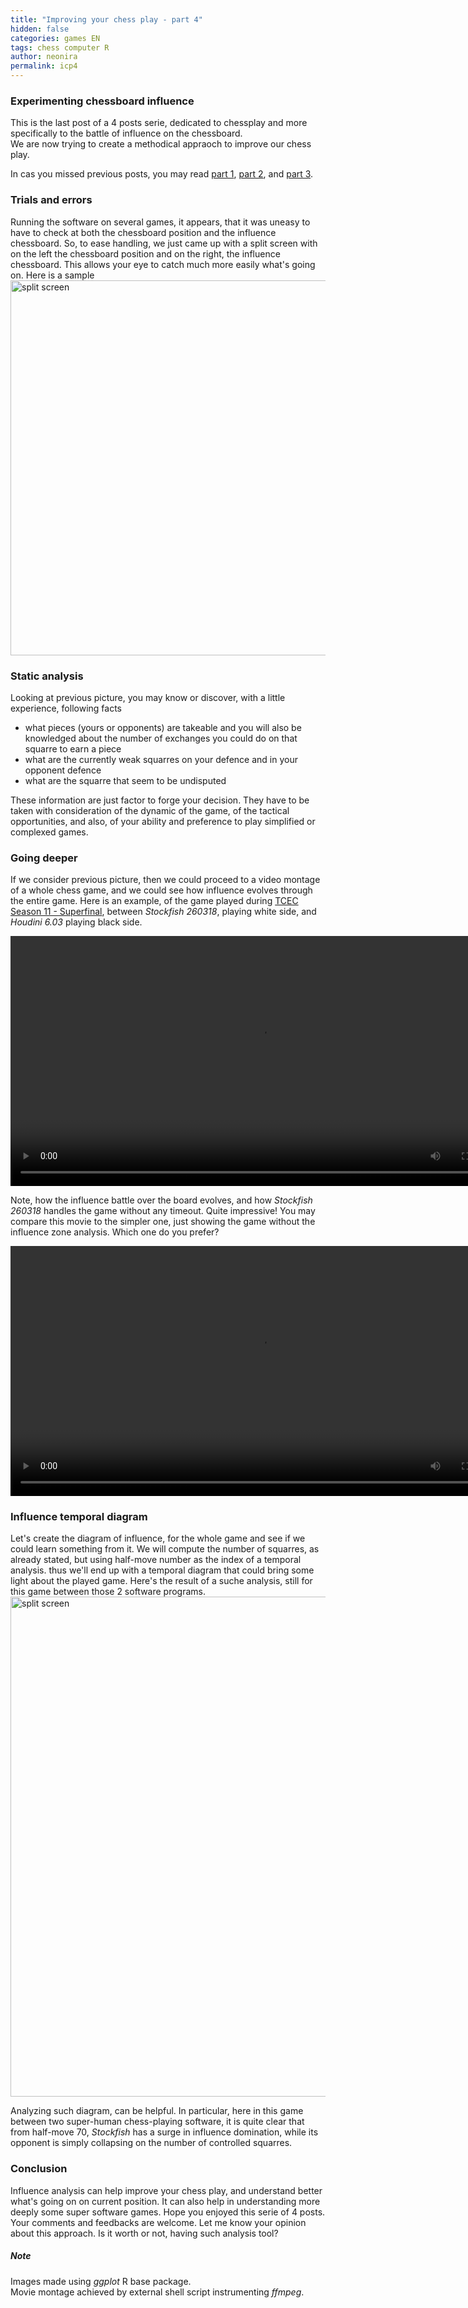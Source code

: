 ```yaml
---
title: "Improving your chess play - part 4"
hidden: false
categories: games EN
tags: chess computer R
author: neonira
permalink: icp4
---
```

### Experimenting chessboard influence
This is the last post of a 4 posts serie, dedicated to chessplay and more specifically to the battle of influence on the chessboard.  
We are now trying to create a methodical appraoch to improve our chess play.  

In cas you missed previous posts, you may read <a href='/icp1'> part 1</a>, <a href='/icp2'> part 2</a>, and <a href='/icp3'> part 3</a>.
			
### Trials and errors 
Running the software on several games, it appears, that it was uneasy to have to check at both the chessboard position and the influence chessboard. So, to ease handling, we just came up with a split screen with on the left the chessboard position and on the right, the influence chessboard. This allows your eye to catch much more easily what's going on. Here is a sample 
<img src='https://neonira.github.io/images/games/d/png-008.png' width='600' alt='split screen' title='split screen'/>
<br/>

### Static analysis
Looking at previous picture, you may know or discover, with a little experience, following facts 
* what pieces (yours or opponents) are takeable and you will also be knowledged about the number of exchanges you could do on that squarre to earn a piece
* what are the currently weak squarres on your defence and in your opponent defence
* what are the squarre that seem to be undisputed

These information are just factor to forge your decision. They have to be taken with consideration of the dynamic of the game, of the tactical opportunities, and also, of your ability and preference to play simplified or complexed games. 

### Going deeper 
If we consider previous picture, then we could proceed to a video montage of a whole chess game, and we could see how influence evolves through the entire game.
Here is an example, of the game played during [TCEC Season 11 - Superfinal](http://tcec.chessdom.com), between <cite class='kw'>Stockfish 260318</cite>, playing white side, and <cite class='kw'>Houdini 6.03</cite> playing black side. 

<video height="400" controls>
  <source src="https://neonira.github.io/images/games/d/a-split.mp4" type="video/mp4">
 Your browser does not support the video tag.
</video> 
<br/>

Note, how the influence battle over the board evolves, and how <cite class='kw'>Stockfish 260318</cite> handles the game without any timeout. Quite impressive! 
You may compare this movie to the simpler one, just showing the game without the influence zone analysis. Which one do you prefer?

<video height="400" controls>
  <source src="https://neonira.github.io/images/games/d/a.mp4" type="video/mp4">
 Your browser does not support the video tag.
</video> 


### Influence temporal diagram
Let's create the diagram of influence, for the whole game and see if we could learn something from it. We will compute the number of squarres, as already stated, but using half-move number as the index of a temporal analysis. thus we'll end up with a temporal diagram that could bring some light about the played game. Here's the result of a suche analysis, still for this game between those 2 software programs.
<img src='https://neonira.github.io/images/games/d/sht.png' width='800' alt='split screen' title='split screen'/>
<br/>

Analyzing such diagram, can be helpful. In particular, here in this game between two super-human chess-playing software, it is quite clear that from half-move 70, <cite class='kw'>Stockfish</cite> has a surge in influence domination, while its opponent is simply collapsing on the number of controlled squarres.

### Conclusion
Influence analysis can help improve your chess play, and understand better what's going on on current position. It can also help in understanding more deeply some super software games. Hope you enjoyed this serie of 4 posts. Your comments and feedbacks are welcome. Let me know your opinion about this approach. Is it worth or not, having such analysis tool?


##### Note
Images made using <cite class='kw'>ggplot</cite> R base package.  
Movie montage achieved by external shell script instrumenting <cite class='kw'>ffmpeg</cite>. 



